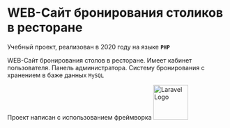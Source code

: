 # WEB-Сайт бронирования столиков в ресторане

Учебный проект, реализован в 2020 году на языке **`PHP`**

WEB-Сайт бронирования столов в ресторане. Имеет кабинет пользователя. Панель администратора. Систему бронирования с хранением в баже данных `MySQL`

<p> Проект написан с использованием фреймворка <img src="https://raw.githubusercontent.com/laravel/art/master/logo-lockup/5%20SVG/2%20CMYK/1%20Full%20Color/laravel-logolockup-cmyk-red.svg" width="80" alt="Laravel Logo"></p>


